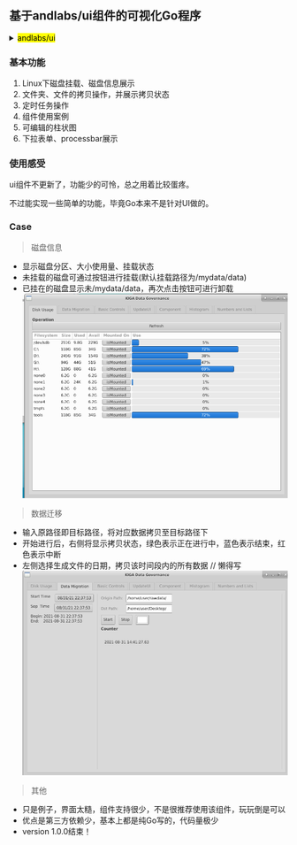 ## 基于andlabs/ui组件的可视化Go程序

<details>
<summary><mark>andlabs/ui</mark></summary>

>https://github.com/andlabs/ui

- Windows: cgo, Windows Vista SP2 with Platform Update and newer
- Mac OS X: cgo, Mac OS X 10.8 and newer
- other Unixes: cgo, GTK+ 3.10 and newer
    - Debian, Ubuntu, etc.: sudo apt-get install libgtk-3-dev
    - Red Hat/Fedora, etc.: sudo dnf install gtk3-devel
</details>

### 基本功能

1. Linux下磁盘挂载、磁盘信息展示
2. 文件夹、文件的拷贝操作，并展示拷贝状态
3. 定时任务操作
4. 组件使用案例
5. 可编辑的柱状图
6. 下拉表单、processbar展示

### 使用感受

ui组件不更新了，功能少的可怜，总之用着比较蛋疼。

不过能实现一些简单的功能，毕竟Go本来不是针对UI做的。

### Case

>磁盘信息
- 显示磁盘分区、大小使用量、挂载状态
- 未挂载的磁盘可通过按钮进行挂载(默认挂载路径为/mydata/data)
- 已挂在的磁盘显示未/mydata/data，再次点击按钮可进行卸载
![disk usage](docs/Disk.png)

>数据迁移
- 输入原路径即目标路径，将对应数据拷贝至目标路径下
- 开始进行后，右侧将显示拷贝状态，绿色表示正在进行中，蓝色表示结束，红色表示中断
- 左侧选择生成文件的日期，拷贝该时间段内的所有数据 // 懒得写
![data migration](docs/Migration.png)

>其他 
- 只是例子，界面太糙，组件支持很少，不是很推荐使用该组件，玩玩倒是可以
- 优点是第三方依赖少，基本上都是纯Go写的，代码量极少
- version 1.0.0结束！



